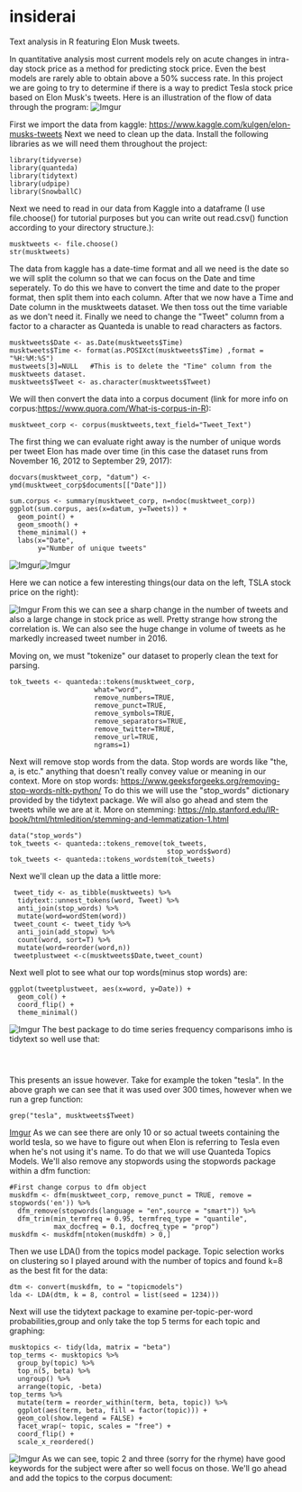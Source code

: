 # insiderai
Text analysis in R featuring Elon Musk tweets.

In quantitative analysis most current models rely on acute changes in intra-day stock price as a method for predicting stock price. Even the best models are rarely able to obtain above a 50% success rate. In this project we are going to try to determine if there is a way to predict Tesla stock price based on Elon Musk's tweets. Here is an illustration of the flow of data through the program:
![Imgur](https://i.imgur.com/jHnPgrw.jpg)

First we import the data from kaggle: https://www.kaggle.com/kulgen/elon-musks-tweets
Next we need to clean up the data. 
Install the following libraries as we will need them throughout the project:
```
library(tidyverse)
library(quanteda)
library(tidytext)
library(udpipe)
library(SnowballC)
```
Next we need to read in our data from Kaggle into a dataframe (I use file.choose() for tutorial purposes but you can write out read.csv() function according to your directory structure.):
```
musktweets <- file.choose()
str(musktweets)
```
The data from kaggle has a date-time format and all we need is the date so we will split the column so that we can focus on the Date and time seperately. To do this we have to convert the time and date to the proper format, then split them into each column. After that we now have a Time and Date column in the musktweets dataset. We then toss out the time variable as we don't need it. Finally we need to change the "Tweet" column from a factor to a character as Quanteda is unable to read characters as factors. 
```
musktweets$Date <- as.Date(musktweets$Time)
musktweets$Time <- format(as.POSIXct(musktweets$Time) ,format = "%H:%M:%S") 
mustweets[3]=NULL   #This is to delete the "Time" column from the musktweets dataset.
musktweets$Tweet <- as.character(musktweets$Tweet)

```
We will then convert the data into a corpus document (link for more info on corpus:https://www.quora.com/What-is-corpus-in-R):
```
musktweet_corp <- corpus(musktweets,text_field="Tweet_Text")
```
The first thing we can evaluate right away is the number of unique words per tweet Elon has made over time (in this case the dataset runs from November 16, 2012 to September 29, 2017):
```
docvars(musktweet_corp, "datum") <- ymd(musktweet_corp$documents[["Date"]])

sum.corpus <- summary(musktweet_corp, n=ndoc(musktweet_corp))
ggplot(sum.corpus, aes(x=datum, y=Tweets)) +
  geom_point() +
  geom_smooth() +
  theme_minimal() + 
  labs(x="Date", 
       y="Number of unique tweets"
 ```
 ![Imgur](https://i.imgur.com/XGAaDlg.png)![Imgur](https://i.imgur.com/VfE7j2U.png)
 
 Here we can notice a few interesting things(our data on the left, TSLA stock price on the right):

![Imgur](https://i.imgur.com/wJ8z1KV.png)
From this we can see a sharp change in the number of tweets and also a large change in stock price as well. Pretty strange how strong the correlation is. We can also see the huge change in volume of tweets as he markedly increased tweet number in 2016. 

Moving on, we must "tokenize" our dataset to properly clean the text for parsing. 
```
tok_tweets <- quanteda::tokens(musktweet_corp,
                     what="word",
                     remove_numbers=TRUE,
                     remove_punct=TRUE,
                     remove_symbols=TRUE,
                     remove_separators=TRUE,
                     remove_twitter=TRUE,
                     remove_url=TRUE,
                     ngrams=1)
```
Next will remove stop words from the data. Stop words are words like "the, a, is etc." anything that doesn't really convey value or meaning in our context. More on stop words: https://www.geeksforgeeks.org/removing-stop-words-nltk-python/
To do this we will use the "stop_words" dictionary provided by the tidytext package. We will also go ahead and stem the tweets while we are at it. More on stemming: https://nlp.stanford.edu/IR-book/html/htmledition/stemming-and-lemmatization-1.html
```
data("stop_words")
tok_tweets <- quanteda::tokens_remove(tok_tweets,
                                       stop_words$word)
tok_tweets <- quanteda::tokens_wordstem(tok_tweets)

```
Next we'll clean up the data a little more:
```
 tweet_tidy <- as_tibble(musktweets) %>% 
  tidytext::unnest_tokens(word, Tweet) %>%
  anti_join(stop_words) %>%
  mutate(word=wordStem(word))
 tweet_count <- tweet_tidy %>%
  anti_join(add_stopw) %>%
  count(word, sort=T) %>%
  mutate(word=reorder(word,n))
 tweetplustweet <-c(musktweets$Date,tweet_count)
```
Next well plot to see what our top words(minus stop words) are:
```
ggplot(tweetplustweet, aes(x=word, y=Date)) +
  geom_col() + 
  coord_flip() +
  theme_minimal()
```
![Imgur](https://i.imgur.com/BXm1S5D.png)
The best package to do time series frequency comparisons imho is tidytext so well use that:
```



```
This presents an issue however. Take for example the token "tesla". In the above graph we can see that it was used over 300 times, however when we run a grep function: 
```
grep("tesla", musktweets$Tweet)
```
[Imgur](https://i.imgur.com/vsKxlx9.png)
As we can see there are only 10 or so actual tweets containing the world tesla, so we have to figure out when Elon is referring to Tesla even when he's not using it's name. To do that we will use Quanteda Topics Models. We'll also remove any stopwords using the stopwords package within a dfm function:

```
#First change corpus to dfm object
muskdfm <- dfm(musktweet_corp, remove_punct = TRUE, remove = stopwords('en')) %>% 
  dfm_remove(stopwords(language = "en",source = "smart")) %>% 
  dfm_trim(min_termfreq = 0.95, termfreq_type = "quantile", 
           max_docfreq = 0.1, docfreq_type = "prop")
muskdfm <- muskdfm[ntoken(muskdfm) > 0,]
```
Then we use LDA() from the topics model package. Topic selection works on clustering so I played around with the number of topics and found k=8 as the best fit for the data:

```
dtm <- convert(muskdfm, to = "topicmodels")
lda <- LDA(dtm, k = 8, control = list(seed = 1234)))
```
Next will use the tidytext package to examine per-topic-per-word probabilities,group and only take the top 5 terms for each topic and graphing:
```
musktopics <- tidy(lda, matrix = "beta")
top_terms <- musktopics %>%
  group_by(topic) %>%
  top_n(5, beta) %>%
  ungroup() %>%
  arrange(topic, -beta)
top_terms %>%
  mutate(term = reorder_within(term, beta, topic)) %>%
  ggplot(aes(term, beta, fill = factor(topic))) +
  geom_col(show.legend = FALSE) +
  facet_wrap(~ topic, scales = "free") +
  coord_flip() +
  scale_x_reordered()
  ```
 ![Imgur](https://i.imgur.com/uGxAS2T.png)
  As we can see, topic 2 and three (sorry for the rhyme) have good keywords for the subject were after so well focus on those. We'll go ahead and add the topics to the corpus document:
  ```






